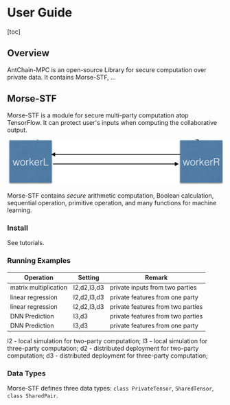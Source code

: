 # User Guide
[toc]


## Overview
AntChain-MPC is an open-source Library for secure computation over private data. It contains Morse-STF, ...


## Morse-STF
Morse-STF is a module for secure multi-party computation atop TensorFlow. It can protect user's inputs when computing the collaborative output.

![two-party](topology_2parties.png "secure two-party computation")

Morse-STF contains *secure* arithmetic computation, Boolean calculation, sequential operation, primitive operation, and many functions for machine learning.


### Install
See tutorials.


### Running Examples 

|  Operation             | Setting     |          Remark                    |
|  ---                   | ---         |    ---                             | 
| matrix multiplication  | l2,d2,l3,d3 | private inputs from two parties    |
| linear regression      | l2,d2,l3,d3 | private features from one party    |
| linear regression      | l2,d2,l3,d3 | private features from two parties  |
| DNN Prediction         | l3,d3       | private features from two parties  |
| DNN Prediction         | l3,d3       | private features from one party    |

l2 - local simulation for two-party computation; l3 - local simulation for three-party computation; 
d2 - distributed deployment for two-party computation; d3 - distributed deployment for three-party computation; 

### Data Types
Morse-STF defines three data types: `class PrivateTensor`, `SharedTensor`, `class SharedPair`.
